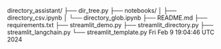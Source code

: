 directory_assistant/
├── dir_tree.py
├── notebooks/
│   ├── directory_csv.ipynb
│   └── directory_glob.ipynb
├── README.md
├── requirements.txt
├── streamlit_demo.py
├── streamlit_directory.py
├── streamlit_langchain.py
└── streamlit_template.py
Fri Feb  9 19:04:46 UTC 2024

